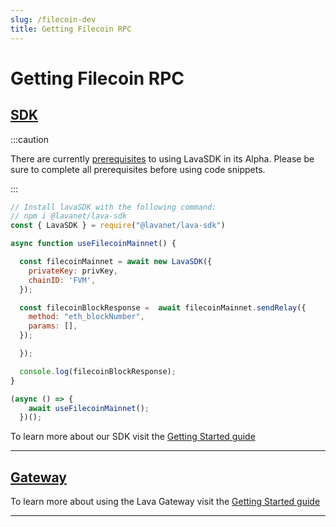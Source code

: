 ```yaml
---
slug: /filecoin-dev
title: Getting Filecoin RPC
---
```


# Getting Filecoin RPC

## [SDK](https://github.com/lavanet/lava-sdk)

:::caution 

There are currently [prerequisites](/sdk-prerequisites)  to using LavaSDK in its Alpha.
Please be sure to complete all prerequisites before using code snippets.

:::

```jsx
// Install lavaSDK with the following command:
// npm i @lavanet/lava-sdk
const { LavaSDK } = require("@lavanet/lava-sdk")

async function useFilecoinMainnet() {

  const filecoinMainnet = await new LavaSDK({
    privateKey: privKey,
    chainID: 'FVM',
  });

  const filecoinBlockResponse =  await filecoinMainnet.sendRelay({
    method: "eth_blockNumber",
    params: [],
  });

  });

  console.log(filecoinBlockResponse);
}

(async () => {
    await useFilecoinMainnet();
  })();
```

To learn more about our SDK visit the [Getting Started guide](https://docs.lavanet.xyz/sdk-getting-started?utm_source=getting-juno-rpc&utm_medium=docs&utm_campaign=juno-pre-grant)

<hr />

## [Gateway](https://gateway.lavanet.xyz)

To learn more about using the Lava Gateway visit the [Getting Started guide](https://docs.lavanet.xyz/gateway-getting-started?utm_source=getting-juno-rpc&utm_medium=docs&utm_campaign=juno-pre-grant)

<hr />
<br />
